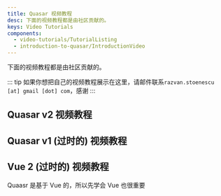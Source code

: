 ```yaml
---
title: Quasar 视频教程
desc: 下面的视频教程都是由社区贡献的。
keys: Video Tutorials
components:
  - video-tutorials/TutorialListing
  - introduction-to-quasar/IntroductionVideo
---
```


<introduction-video />

下面的视频教程都是由社区贡献的。

::: tip
如果你想把自己的视频教程展示在这里，请邮件联系`razvan.stoenescu [at] gmail [dot] com`，感谢
:::

## Quasar v2 视频教程

<tutorial-listing which="quasar-v2" />

## Quasar v1 (过时的) 视频教程

<tutorial-listing which="quasar-v1" />

## Vue 2 (过时的) 视频教程

Quaasr 是基于 Vue 的，所以先学会 Vue 也很重要

<tutorial-listing which="vue" />
